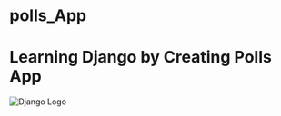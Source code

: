 # polls_App
# Learning Django by Creating Polls App
![Django Logo](https://www.skysilk.com/blog/wp-content/uploads/2017/11/python-django-logo.jpg)


